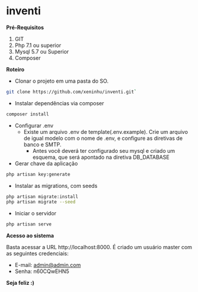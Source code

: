 # inventi

**Pré-Requisitos**

 1. GIT
 2. Php 7.1 ou superior
 3. Mysql 5.7 ou Superior
 4. Composer

**Roteiro**

 - Clonar o projeto em uma pasta do SO.
```sh
git clone https://github.com/xeninhu/inventi.git`
```
 - Instalar dependências via composer
```sh
composer install
```
 - Configurar .env
	 - Existe um arquivo .env de template(.env.example). Crie um arquivo de igual modelo com o nome de .env, e configure as diretivas de banco e SMTP.
		 - Antes você deverá ter configurado seu mysql e criado um esquema, que será apontado na diretiva DB_DATABASE
 - Gerar chave da aplicação
```sh
php artisan key:generate
```
 - Instalar as migrations, com seeds
```sh
php artisan migrate:install
php artisan migrate --seed
```
 - Iniciar o servidor
```sh
php artisan serve
```

**Acesso ao sistema**

Basta acessar a URL http://localhost:8000. É criado um usuário master com as seguintes credenciais:

 - E-mail: admin@admin.com
 - Senha: n60CQwEHN5

**Seja feliz :)**